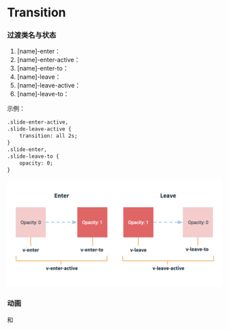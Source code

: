 # Transition  
### 过渡类名与状态  
1. [name]-enter：
2. [name]-enter-active：
3. [name]-enter-to：
4. [name]-leave：
5. [name]-leave-active：
6. [name]-leave-to：  
	
示例：  

	.slide-enter-active,
    .slide-leave-active {
        transition: all 2s;
    }
    .slide-enter,
    .slide-leave-to {
        opacity: 0;
    }

![实例图](/dist/images/vue/transition.png)

### 动画  
和